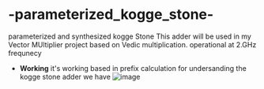 # -parameterized_kogge_stone-
parameterized and synthesized kogge Stone 
This adder will be used in my Vector MUltiplier  project based on Vedic multiplication. operational at 2.GHz frequnecy 
- **Working**
it's working based in prefix calculation
for undersanding the kogge stone adder we have 
![image](https://github.com/user-attachments/assets/76692e00-3c39-4a9c-bfab-34a8dfaa5c6e)
